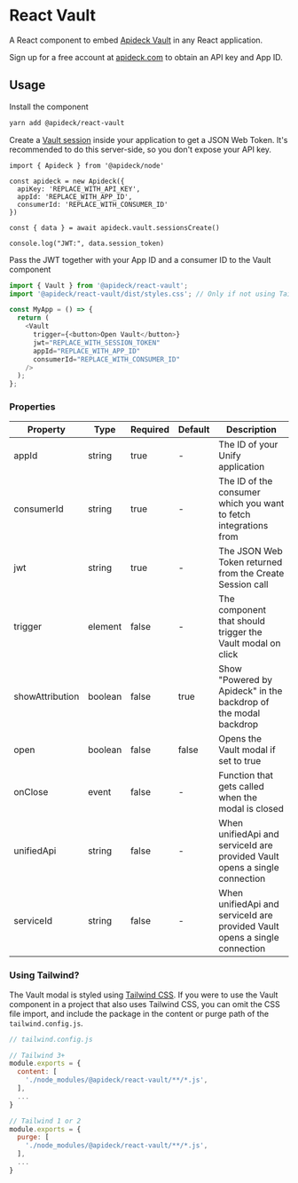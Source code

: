 # React Vault

A React component to embed [Apideck Vault](https://www.apideck.com/products/vault) in any React application.

Sign up for a free account at [apideck.com](https://app.apideck.com/signup) to obtain an API key and App ID.

## Usage

Install the component

```sh
yarn add @apideck/react-vault
```

Create a [Vault session](https://developers.apideck.com/apis/vault/reference#operation/sessionsCreate) inside your application to get a JSON Web Token.
It's recommended to do this server-side, so you don't expose your API key.

```
import { Apideck } from '@apideck/node'

const apideck = new Apideck({
  apiKey: 'REPLACE_WITH_API_KEY',
  appId: 'REPLACE_WITH_APP_ID',
  consumerId: 'REPLACE_WITH_CONSUMER_ID'
})

const { data } = await apideck.vault.sessionsCreate()

console.log("JWT:", data.session_token)

```

Pass the JWT together with your App ID and a consumer ID to the Vault component

```js
import { Vault } from '@apideck/react-vault';
import '@apideck/react-vault/dist/styles.css'; // Only if not using Tailwind

const MyApp = () => {
  return (
    <Vault
      trigger={<button>Open Vault</button>}
      jwt="REPLACE_WITH_SESSION_TOKEN"
      appId="REPLACE_WITH_APP_ID"
      consumerId="REPLACE_WITH_CONSUMER_ID"
    />
  );
};
```

### Properties

| Property        | Type    | Required | Default | Description                                                                |
| --------------- | ------- | -------- | ------- | -------------------------------------------------------------------------- |
| appId           | string  | true     | -       | The ID of your Unify application                                           |
| consumerId      | string  | true     | -       | The ID of the consumer which you want to fetch integrations from           |
| jwt             | string  | true     | -       | The JSON Web Token returned from the Create Session call                   |
| trigger         | element | false    | -       | The component that should trigger the Vault modal on click                 |
| showAttribution | boolean | false    | true    | Show "Powered by Apideck" in the backdrop of the modal backdrop            |
| open            | boolean | false    | false   | Opens the Vault modal if set to true                                       |
| onClose         | event   | false    | -       | Function that gets called when the modal is closed                         |
| unifiedApi      | string  | false    | -       | When unifiedApi and serviceId are provided Vault opens a single connection |
| serviceId       | string  | false    | -       | When unifiedApi and serviceId are provided Vault opens a single connection |

### Using Tailwind?

The Vault modal is styled using [Tailwind CSS](https://tailwindcss.com/). If you were to use the Vault component in a project that also uses Tailwind CSS, you can omit the CSS file import, and include the package in the content or purge path of the `tailwind.config.js`.

```js
// tailwind.config.js

// Tailwind 3+
module.exports = {
  content: [
    './node_modules/@apideck/react-vault/**/*.js',
  ],
  ...
}

// Tailwind 1 or 2
module.exports = {
  purge: [
    './node_modules/@apideck/react-vault/**/*.js',
  ],
  ...
}
```
